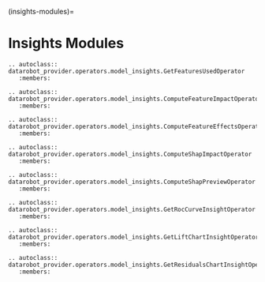 (insights-modules)=

# Insights Modules

```{eval-rst}
.. autoclass:: datarobot_provider.operators.model_insights.GetFeaturesUsedOperator
   :members:
```

```{eval-rst}
.. autoclass:: datarobot_provider.operators.model_insights.ComputeFeatureImpactOperator
   :members:
```

```{eval-rst}
.. autoclass:: datarobot_provider.operators.model_insights.ComputeFeatureEffectsOperator
   :members:
```

```{eval-rst}
.. autoclass:: datarobot_provider.operators.model_insights.ComputeShapImpactOperator
   :members:
```

```{eval-rst}
.. autoclass:: datarobot_provider.operators.model_insights.ComputeShapPreviewOperator
   :members:
```

```{eval-rst}
.. autoclass:: datarobot_provider.operators.model_insights.GetRocCurveInsightOperator
   :members:
```

```{eval-rst}
.. autoclass:: datarobot_provider.operators.model_insights.GetLiftChartInsightOperator
   :members:
```

```{eval-rst}
.. autoclass:: datarobot_provider.operators.model_insights.GetResidualsChartInsightOperator
   :members:
```
